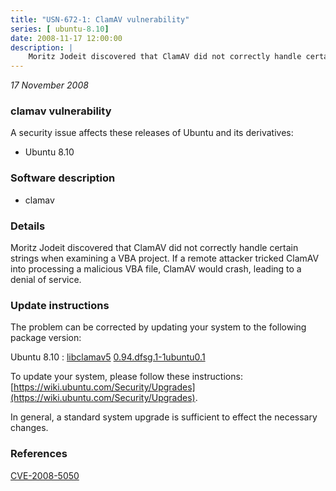 ```yaml
---
title: "USN-672-1: ClamAV vulnerability"
series: [ ubuntu-8.10]
date: 2008-11-17 12:00:00
description: |
    Moritz Jodeit discovered that ClamAV did not correctly handle certain strings when examining a VBA project.  If a remote attacker tricked ClamAV into processing a malicious VBA file, ClamAV would crash, leading to a denial of service. 
--- 
```

 
 

*17 November 2008*

### clamav vulnerability

A security issue affects these releases of Ubuntu and its derivatives:

* Ubuntu 8.10

### Software description

* clamav 

### Details

Moritz Jodeit discovered that ClamAV did not correctly handle certain strings when examining a VBA project. If a remote attacker tricked ClamAV into processing a malicious VBA file, ClamAV would crash, leading to a denial of service. 

### Update instructions

The problem can be corrected by updating your system to the following package version:

Ubuntu 8.10
 : [libclamav5](https://launchpad.net/ubuntu/+source/clamav) <span> [0.94.dfsg.1-1ubuntu0.1](https://launchpad.net/ubuntu/+source/clamav/0.94.dfsg.1-1ubuntu0.1) </span> 

To update your system, please follow these instructions: [https://wiki.ubuntu.com/Security/Upgrades](https://wiki.ubuntu.com/Security/Upgrades).

In general, a standard system upgrade is sufficient to effect the necessary changes. 

### References

 
 [CVE-2008-5050](http://people.ubuntu.com/~ubuntu-security/cve/CVE-2008-5050)
 

